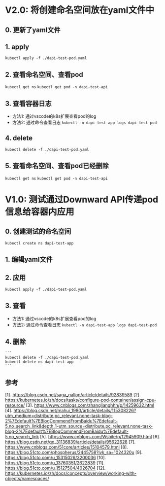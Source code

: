 # V2.0: 将创建命名空间放在yaml文件中
## 0. 更新了yaml文件
## 1. apply
``` kubectl apply -f ./dapi-test-pod.yaml  ```
## 2. 查看命名空间、查看pod
``` kubectl get ns ```
``` kubectl get pod -n dapi-test-api  ```
## 3. 查看容器日志
  - 方法1: 通过vscode的k8s扩展查看pod的log
  - 方法2: 通过命令查看日志
    ``` kubectl -n dapi-test-app logs dapi-test-pod ```
## 4. delete
``` kubectl delete -f ./dapi-test-pod.yaml  ```
## 5. 查看命名空间、查看pod已经删除
``` kubectl get ns ```
``` kubectl get pod -n dapi-test-api  ```

# V1.0: 测试通过Downward API传递pod信息给容器内应用

## 0. 创建测试的命名空间
``` kubectl create ns dapi-test-app ```
## 1. 编辑yaml文件

## 2. 应用
``` kubectl apply -f ./dapi-test-pod.yaml ```

## 3. 查看
  - 方法1: 通过vscode的k8s扩展查看pod的log
  - 方法2: 通过命令查看日志
        ``` kubectl -n dapi-test-app logs dapi-test-pod ```
## 4. 删除

    ``` 
    kubectl delete -f ./dapi-test-pod.yaml 
    kubectl delete ns dapi-test-app 
    ```

## 参考
[1]. https://blog.csdn.net/saga_gallon/article/details/92839589
[2]. https://kubernetes.io/zh/docs/tasks/configure-pod-container/assign-cpu-resource/
[3]. https://www.cnblogs.com/zhanglianghhh/p/14259632.html
[4]. https://blog.csdn.net/mahui_1980/article/details/115308226?utm_medium=distribute.pc_relevant.none-task-blog-2%7Edefault%7EBlogCommendFromBaidu%7Edefault-5.no_search_link&depth_1-utm_source=distribute.pc_relevant.none-task-blog-2%7Edefault%7EBlogCommendFromBaidu%7Edefault-5.no_search_link
[5]. https://www.cnblogs.com/Wshile/p/12945909.html
[6]. https://blog.csdn.net/qq_31136839/article/details/95622628
[7]. https://www.cnblogs.com/51core/articles/15104579.html
[8]. https://blog.51cto.com/phospherus/2445758?ivk_sa=1024320u
[9]. https://blog.51cto.com/u_15315026/3200036
[10]. https://blog.51cto.com/u_13760351/2622839
[11]. https://blog.51cto.com/u_15127504/4026704
[12]. https://kubernetes.io/zh/docs/concepts/overview/working-with-objects/namespaces/